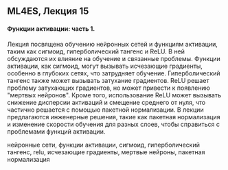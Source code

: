 ## ML4ES, Лекция 15

#### Функции активации: часть 1.



Лекция посвящена обучению нейронных сетей и функциям активации, таким как сигмоид, гиперболический тангенс и ReLU. В ней обсуждаются их влияние на обучение и связанные проблемы. Функции активации, как сигмоид, могут вызывать исчезающие градиенты, особенно в глубоких сетях, что затрудняет обучение. Гиперболический тангенс также может вызывать затухание градиентов. ReLU решает проблему затухающих градиентов, но может привести к появлению "мертвых нейронов". Кроме того, использование ReLU может вызывать снижение дисперсии активаций и смещение среднего от нуля, что частично решается с помощью пакетной нормализации. В лекции предлагаются инженерные решения, такие как пакетная нормализация и изменение скорости обучения для разных слоев, чтобы справиться с проблемами функций активации.



нейронные сети, функции активации, сигмоид, гиперболический тангенс, relu, исчезающие градиенты, мертвые нейроны, пакетная нормализация
